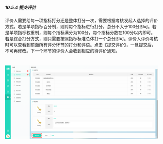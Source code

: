 ##### 10.5.4 提交评价

评价人需要给每一项指标打分还是整体打分一次，需要根据考核发起人选择的评价方式。若是单项指标百分制，则对每个指标进行打分，总分不大于100分即可。若是单项指标权重制，则每个指标满分为100分，每个指标分数在100分以内即可。若是综合打分方式，则只需要按照指标标准总体打一个总分即可。评价人评价考核时可以查看到前面所有评分环节的打分和评语。点击【提交评价】，一旦提交后，不可再修改。下一个环节的评价人会收到相应的待评价通知。

# ![](/assets/10.5.4提交评价.png)
